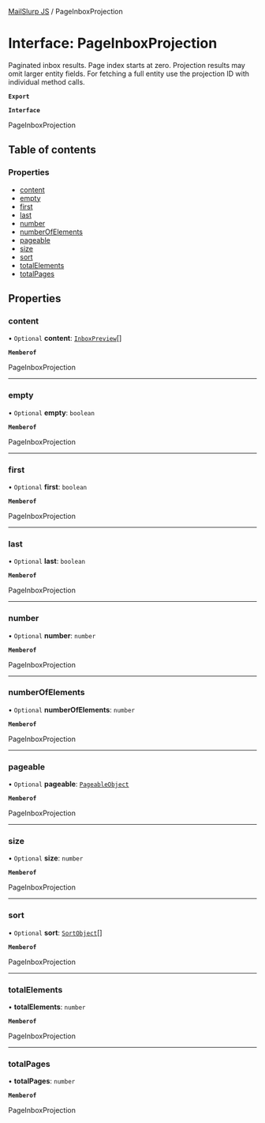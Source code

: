 [MailSlurp JS](../README.md) / PageInboxProjection

# Interface: PageInboxProjection

Paginated inbox results. Page index starts at zero. Projection results may omit larger entity fields. For fetching a full entity use the projection ID with individual method calls.

**`Export`**

**`Interface`**

PageInboxProjection

## Table of contents

### Properties

- [content](PageInboxProjection.md#content)
- [empty](PageInboxProjection.md#empty)
- [first](PageInboxProjection.md#first)
- [last](PageInboxProjection.md#last)
- [number](PageInboxProjection.md#number)
- [numberOfElements](PageInboxProjection.md#numberofelements)
- [pageable](PageInboxProjection.md#pageable)
- [size](PageInboxProjection.md#size)
- [sort](PageInboxProjection.md#sort)
- [totalElements](PageInboxProjection.md#totalelements)
- [totalPages](PageInboxProjection.md#totalpages)

## Properties

### content

• `Optional` **content**: [`InboxPreview`](InboxPreview.md)[]

**`Memberof`**

PageInboxProjection

___

### empty

• `Optional` **empty**: `boolean`

**`Memberof`**

PageInboxProjection

___

### first

• `Optional` **first**: `boolean`

**`Memberof`**

PageInboxProjection

___

### last

• `Optional` **last**: `boolean`

**`Memberof`**

PageInboxProjection

___

### number

• `Optional` **number**: `number`

**`Memberof`**

PageInboxProjection

___

### numberOfElements

• `Optional` **numberOfElements**: `number`

**`Memberof`**

PageInboxProjection

___

### pageable

• `Optional` **pageable**: [`PageableObject`](PageableObject.md)

**`Memberof`**

PageInboxProjection

___

### size

• `Optional` **size**: `number`

**`Memberof`**

PageInboxProjection

___

### sort

• `Optional` **sort**: [`SortObject`](SortObject.md)[]

**`Memberof`**

PageInboxProjection

___

### totalElements

• **totalElements**: `number`

**`Memberof`**

PageInboxProjection

___

### totalPages

• **totalPages**: `number`

**`Memberof`**

PageInboxProjection
